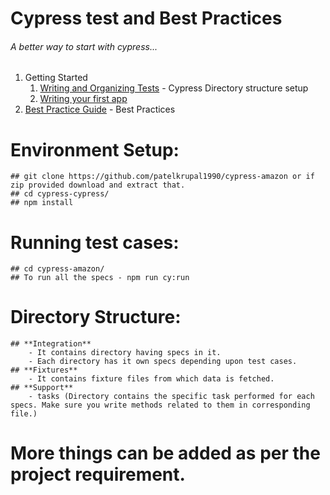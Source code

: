 # Cypress test and Best Practices

###### A better way to start with cypress...

1. Getting Started
   1. [Writing and Organizing Tests](https://docs.cypress.io/guides/core-concepts/writing-and-organizing-tests.html#Folder-Structure) - Cypress Directory structure setup
   1. [Writing your first app](https://docs.cypress.io/guides/getting-started/writing-your-first-test.html)
1. [Best Practice Guide](https://docs.cypress.io/guides/references/best-practices.html) - Best Practices
   
# Environment Setup:
    ## git clone https://github.com/patelkrupal1990/cypress-amazon or if zip provided download and extract that.
    ## cd cypress-cypress/
    ## npm install
# Running test cases:
    ## cd cypress-amazon/
    ## To run all the specs - npm run cy:run
    
# Directory Structure:
    ## **Integration**
        - It contains directory having specs in it.
        - Each directory has it own specs depending upon test cases.
    ## **Fixtures**
        - It contains fixture files from which data is fetched.
    ## **Support**
        - tasks (Directory contains the specific task performed for each specs. Make sure you write methods related to them in corresponding file.)

# More things can be added as per the project requirement.
